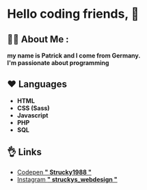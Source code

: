 # Hello coding friends, 👋

## 👨‍💻 About Me :

**my name is Patrick and I come from Germany.<br/>
I'm passionate about programming**

## ❤ Languages

- **HTML**
- **CSS (Sass)**
- **Javascript**
- **PHP**
- **SQL**

## 👌 Links

- <a href="https://codepen.io/strucky1988">Codepen **" Strucky1988 "**</a>  
- <a href="https://www.instagram.com/struckys_webdesign/">Instagram **" struckys_webdesign "**</a>
